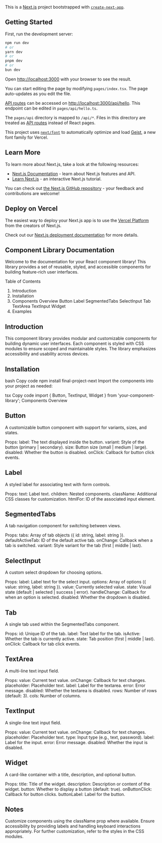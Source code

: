 This is a [Next.js](https://nextjs.org) project bootstrapped with [`create-next-app`](https://nextjs.org/docs/pages/api-reference/create-next-app).

## Getting Started

First, run the development server:

```bash
npm run dev
# or
yarn dev
# or
pnpm dev
# or
bun dev
```

Open [http://localhost:3000](http://localhost:3000) with your browser to see the result.

You can start editing the page by modifying `pages/index.tsx`. The page auto-updates as you edit the file.

[API routes](https://nextjs.org/docs/pages/building-your-application/routing/api-routes) can be accessed on [http://localhost:3000/api/hello](http://localhost:3000/api/hello). This endpoint can be edited in `pages/api/hello.ts`.

The `pages/api` directory is mapped to `/api/*`. Files in this directory are treated as [API routes](https://nextjs.org/docs/pages/building-your-application/routing/api-routes) instead of React pages.

This project uses [`next/font`](https://nextjs.org/docs/pages/building-your-application/optimizing/fonts) to automatically optimize and load [Geist](https://vercel.com/font), a new font family for Vercel.

## Learn More

To learn more about Next.js, take a look at the following resources:

- [Next.js Documentation](https://nextjs.org/docs) - learn about Next.js features and API.
- [Learn Next.js](https://nextjs.org/learn-pages-router) - an interactive Next.js tutorial.

You can check out [the Next.js GitHub repository](https://github.com/vercel/next.js) - your feedback and contributions are welcome!

## Deploy on Vercel

The easiest way to deploy your Next.js app is to use the [Vercel Platform](https://vercel.com/new?utm_medium=default-template&filter=next.js&utm_source=create-next-app&utm_campaign=create-next-app-readme) from the creators of Next.js.

Check out our [Next.js deployment documentation](https://nextjs.org/docs/pages/building-your-application/deploying) for more details.
## Component Library Documentation
Welcome to the documentation for your React component library! This library provides a set of reusable, styled, and accessible components for building feature-rich user interfaces.

Table of Contents
1. Introduction
2. Installation
3. Components Overview
        Button
        Label
        SegmentedTabs
        SelectInput
        Tab
        TextArea
        TextInput
        Widget
4. Examples

## Introduction
This component library provides modular and customizable components for building dynamic user interfaces. Each component is styled with CSS modules to ensure scoped and maintainable styles. The library emphasizes accessibility and usability across devices.

## Installation
bash
Copy code
npm install final-project-next
Import the components into your project as needed:

tsx
Copy code
import { Button, TextInput, Widget } from 'your-component-library';
Components Overview

## Button
A customizable button component with support for variants, sizes, and states.

Props:
label: The text displayed inside the button.
variant: Style of the button (primary | secondary).
size: Button size (small | medium | large).
disabled: Whether the button is disabled.
onClick: Callback for button click events.

## Label
A styled label for associating text with form controls.

Props:
text: Label text.
children: Nested components.
className: Additional CSS classes for customization.
htmlFor: ID of the associated input element.

## SegmentedTabs
A tab navigation component for switching between views.

Props:
tabs: Array of tab objects ({ id: string, label: string }).
defaultActiveTab: ID of the default active tab.
onChange: Callback when a tab is switched.
variant: Style variant for the tab (first | middle | last).

## SelectInput
A custom select dropdown for choosing options.

Props:
label: Label text for the select input.
options: Array of options ({ value: string, label: string }).
value: Currently selected value.
state: Visual state (default | selected | success | error).
handleChange: Callback for when an option is selected.
disabled: Whether the dropdown is disabled.


## Tab
A single tab used within the SegmentedTabs component.

Props:
id: Unique ID of the tab.
label: Text label for the tab.
isActive: Whether the tab is currently active.
state: Tab position (first | middle | last).
onClick: Callback for tab click events.


## TextArea
A multi-line text input field.

Props:
value: Current text value.
onChange: Callback for text changes.
placeholder: Placeholder text.
label: Label for the textarea.
error: Error message.
disabled: Whether the textarea is disabled.
rows: Number of rows (default: 3).
cols: Number of columns.

## TextInput
A single-line text input field.

Props:
value: Current text value.
onChange: Callback for text changes.
placeholder: Placeholder text.
type: Input type (e.g., text, password).
label: Label for the input.
error: Error message.
disabled: Whether the input is disabled.

## Widget
A card-like container with a title, description, and optional button.

Props:
title: Title of the widget.
description: Description or content of the widget.
button: Whether to display a button (default: true).
onButtonClick: Callback for button clicks.
buttonLabel: Label for the button.

## Notes
Customize components using the className prop where available.
Ensure accessibility by providing labels and handling keyboard interactions appropriately.
For further customization, refer to the styles in the CSS modules.
